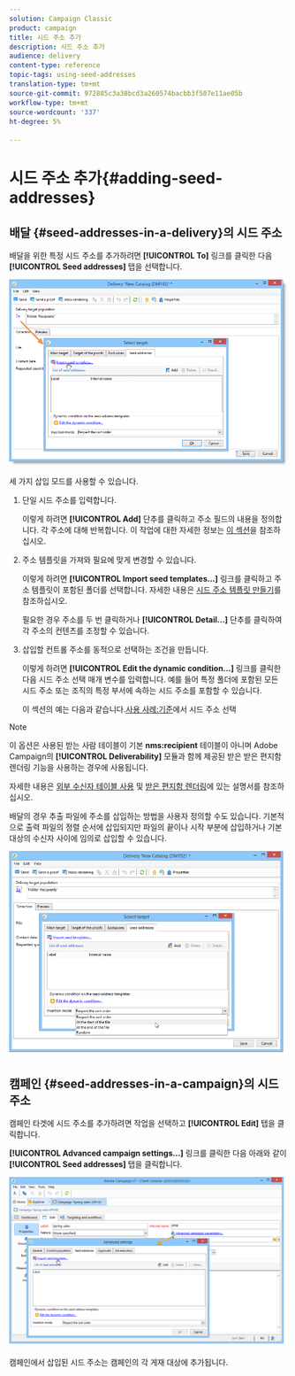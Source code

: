 ```yaml
---
solution: Campaign Classic
product: campaign
title: 시드 주소 추가
description: 시드 주소 추가
audience: delivery
content-type: reference
topic-tags: using-seed-addresses
translation-type: tm+mt
source-git-commit: 972885c3a38bcd3a260574bacbb3f507e11ae05b
workflow-type: tm+mt
source-wordcount: '337'
ht-degree: 5%

---
```



# 시드 주소 추가{#adding-seed-addresses}

## 배달 {#seed-addresses-in-a-delivery}의 시드 주소

배달을 위한 특정 시드 주소를 추가하려면 **[!UICONTROL To]** 링크를 클릭한 다음 **[!UICONTROL Seed addresses]** 탭을 선택합니다.

![](assets/s_ncs_user_edit_del_addresses_tab.png)

세 가지 삽입 모드를 사용할 수 있습니다.

1. 단일 시드 주소를 입력합니다.

   이렇게 하려면 **[!UICONTROL Add]** 단추를 클릭하고 주소 필드의 내용을 정의합니다. 각 주소에 대해 반복합니다. 이 작업에 대한 자세한 정보는 [이 섹션](../../message-center/using/managing-seed-addresses-in-transactional-messages.md#creating-a-seed-address)을 참조하십시오.

1. 주소 템플릿을 가져와 필요에 맞게 변경할 수 있습니다.

   이렇게 하려면 **[!UICONTROL Import seed templates...]** 링크를 클릭하고 주소 템플릿이 포함된 폴더를 선택합니다. 자세한 내용은 [시드 주소 템플릿 만들기](../../delivery/using/creating-seed-addresses.md#creating-seed-address-templates)를 참조하십시오.

   필요한 경우 주소를 두 번 클릭하거나 **[!UICONTROL Detail...]** 단추를 클릭하여 각 주소의 컨텐츠를 조정할 수 있습니다.

1. 삽입할 컨트롤 주소를 동적으로 선택하는 조건을 만듭니다.

   이렇게 하려면 **[!UICONTROL Edit the dynamic condition...]** 링크를 클릭한 다음 시드 주소 선택 매개 변수를 입력합니다. 예를 들어 특정 폴더에 포함된 모든 시드 주소 또는 조직의 특정 부서에 속하는 시드 주소를 포함할 수 있습니다.

   이 섹션의 예는 다음과 같습니다.[사용 사례:기준](../../delivery/using/use-case--selecting-seed-addresses-on-criteria.md)에서 시드 주소 선택

>[!NOTE]
>
>이 옵션은 사용된 받는 사람 테이블이 기본 **nms:recipient** 테이블이 아니며 Adobe Campaign의 **[!UICONTROL Deliverability]** 모듈과 함께 제공된 받은 받은 편지함 렌더링 기능을 사용하는 경우에 사용됩니다.
>
>자세한 내용은 [외부 수신자 테이블 사용](../../delivery/using/using-an-external-recipient-table.md) 및 [받은 편지함 렌더링](../../delivery/using/inbox-rendering.md)에 있는 설명서를 참조하십시오.

배달의 경우 추출 파일에 주소를 삽입하는 방법을 사용자 정의할 수도 있습니다. 기본적으로 출력 파일의 정렬 순서에 삽입되지만 파일의 끝이나 시작 부분에 삽입하거나 기본 대상의 수신자 사이에 임의로 삽입할 수 있습니다.

![](assets/s_ncs_user_edit_del_addresses_sort.png)

## 캠페인 {#seed-addresses-in-a-campaign}의 시드 주소

캠페인 타겟에 시드 주소를 추가하려면 작업을 선택하고 **[!UICONTROL Edit]** 탭을 클릭합니다.

**[!UICONTROL Advanced campaign settings...]** 링크를 클릭한 다음 아래와 같이 **[!UICONTROL Seed addresses]** 탭을 클릭합니다.

![](assets/s_ncs_user_edit_op_addresses_tab.png)

캠페인에서 삽입된 시드 주소는 캠페인의 각 게재 대상에 추가됩니다.
